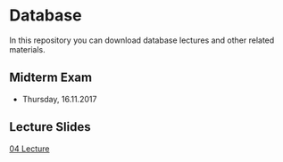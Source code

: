 # Database 
In this repository you can download database lectures and other related materials.

## Midterm Exam

* Thursday, 16.11.2017

## Lecture Slides

[04 Lecture](Lectures/04-Lecture.pdf)
